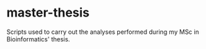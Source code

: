 # master-thesis
Scripts used to carry out the analyses performed during my MSc in Bioinformatics' thesis.
